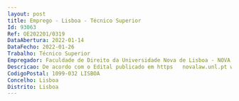 ```yaml
--- 
layout: post
title: Emprego - Lisboa - Técnico Superior
Id: 93063
Ref: OE202201/0319
DataAbertura: 2022-01-14
DataFecho: 2022-01-26
Trabalho: Técnico Superior
Empregador: Faculdade de Direito da Universidade Nova de Lisboa - NOVA School of Law
Descricao: De acordo com o Edital publicado em https   novalaw.unl.pt wp content uploads 2022 01 Aviso de Abertura de Procedimento_Biblioteca_signed 1.pdf
CodigoPostal: 1099-032 LISBOA
Concelho: Lisboa
Distrito: Lisboa
--- 
```

